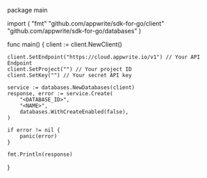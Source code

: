 package main

import (
    "fmt"
    "github.com/appwrite/sdk-for-go/client"
    "github.com/appwrite/sdk-for-go/databases"
)

func main() {
    client := client.NewClient()

    client.SetEndpoint("https://cloud.appwrite.io/v1") // Your API Endpoint
    client.SetProject("") // Your project ID
    client.SetKey("") // Your secret API key

    service := databases.NewDatabases(client)
    response, error := service.Create(
        "<DATABASE_ID>",
        "<NAME>",
        databases.WithCreateEnabled(false),
    )

    if error != nil {
        panic(error)
    }

    fmt.Println(response)
}
